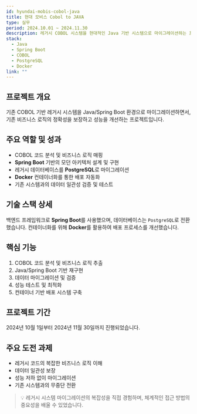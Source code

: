 ```yaml
---
id: hyundai-mobis-cobol-java
title: 현대 모비스 Cobol to JAVA
type: 실무
period: 2024.10.01 ~ 2024.11.30
description: 레거시 COBOL 시스템을 현대적인 Java 기반 시스템으로 마이그레이션하는 프로젝트를 진행했습니다. 비즈니스 로직 보존 및 성능 최적화에 중점을 두었습니다.
stack:
  - Java
  - Spring Boot
  - COBOL
  - PostgreSQL
  - Docker
link: ""
---
```


## 프로젝트 개요

기존 COBOL 기반 레거시 시스템을 Java/Spring Boot 환경으로 마이그레이션하면서, 기존 비즈니스 로직의 정확성을 보장하고 성능을 개선하는 프로젝트입니다.

## 주요 역할 및 성과

- COBOL 코드 분석 및 비즈니스 로직 매핑
- **Spring Boot** 기반의 모던 아키텍처 설계 및 구현
- 레거시 데이터베이스를 **PostgreSQL**로 마이그레이션
- **Docker** 컨테이너화를 통한 배포 자동화
- 기존 시스템과의 데이터 일관성 검증 및 테스트

## 기술 스택 상세

백엔드 프레임워크로 **Spring Boot**를 사용했으며, 데이터베이스는 `PostgreSQL`로 전환했습니다. 컨테이너화를 위해 **Docker**를 활용하여 배포 프로세스를 개선했습니다.

## 핵심 기능

1. COBOL 코드 분석 및 비즈니스 로직 추출
2. Java/Spring Boot 기반 재구현
3. 데이터 마이그레이션 및 검증
4. 성능 테스트 및 최적화
5. 컨테이너 기반 배포 시스템 구축

## 프로젝트 기간

2024년 10월 1일부터 2024년 11월 30일까지 진행되었습니다.

## 주요 도전 과제

- 레거시 코드의 복잡한 비즈니스 로직 이해
- 데이터 일관성 보장
- 성능 저하 없이 마이그레이션
- 기존 시스템과의 무중단 전환

> 💡 레거시 시스템 마이그레이션의 복잡성을 직접 경험하며, 체계적인 접근 방법의 중요성을 배울 수 있었습니다.

